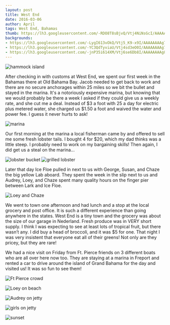 ```yaml
---
layout: post
title: West End 
date: 2016-03-06
author: April
tags: West End, Bahamas
thumb: https://lh3.googleusercontent.com/-RDO8T8sBjvQ/Vtj4NiNsGcI/AAAAAAAAg7c/REp6bUQWP94/s640/blogger-image-2075911640.jpg
backgrounds:
- https://lh3.googleusercontent.com/-LygI613vOkQ/Vtj5_K9-x9I/AAAAAAAAg78/wdupWzuqmHc/s640/blogger-image--329781343.jpg
- https://lh3.googleusercontent.com/-YC3QdTyviaU/Vtj4sd3eO0I/AAAAAAAAg7k/c8WqLOfle1U/s640/blogger-image--1184413840.jpg
- https://lh3.googleusercontent.com/-jnP35i614XM/Vtj6se6Db8I/AAAAAAAAg8I/xr-Cpyvb6P4/s640/blogger-image--277820690.jpg
---
```


![hammock island](https://lh3.googleusercontent.com/-LygI613vOkQ/Vtj5_K9-x9I/AAAAAAAAg78/wdupWzuqmHc/s640/blogger-image--329781343.jpg)

After checking in with customs at West End, we spent our first week in the Bahamas there at Old Bahama Bay.  Jacob needed to get back to work and there are no secure anchorages within 25 miles so we bit the bullet and stayed in the marina.  It's a notoriously expensive marina, but knowing that we would probably be there a week I asked if they could give us a weekly rate, and she cut me a deal. Instead of $3 a foot with 25 a day for electric plus metered water, she charged us $1.50 a foot and waived the water and power fee. I guess it never hurts to ask! 

![marina](https://lh3.googleusercontent.com/-RDO8T8sBjvQ/Vtj4NiNsGcI/AAAAAAAAg7c/REp6bUQWP94/s640/blogger-image-2075911640.jpg)

Our first morning at the marina a local fisherman came by and offered to sell me some fresh lobster tails. I bought 4 for $20, which my dad thinks was a little steep. I probably need to work on my bargaining skills!  Then again, I did get us a steal on the marina...

![lobster bucket](https://lh3.googleusercontent.com/-YC3QdTyviaU/Vtj4sd3eO0I/AAAAAAAAg7k/c8WqLOfle1U/s640/blogger-image--1184413840.jpg)
![grilled lobster](https://lh3.googleusercontent.com/-uB3slDrqd-U/Vtj60sNsRHI/AAAAAAAAg8M/Iqrw0TtL18k/s640/blogger-image--81111957.jpg)

Later that day Ice Floe pulled in next to us with George, Susan, and Chaze the big yellow Lab aboard.  They spent the week in the slip next to us and Audrey, Loey, and Chaze spent many quality hours on the finger pier between Lark and Ice Floe.

![Loey and Chaze](https://lh3.googleusercontent.com/-L53DvYZXDd8/Vtj9zU72awI/AAAAAAAAg8k/4HziA92PwNA/s640/blogger-image-1184512277.jpg)

We went to town one afternoon and had lunch and a stop at the local grocery and post office. It is such a different experience than going anywhere in the states. West End is a tiny town and the grocery was about the size of our garage in Nederland. Fresh produce was in VERY short supply. I think I was expecting to see at least lots of tropical fruit, but there wasn’t any. I did buy a head of broccoli, and it was $5 for one. That night I was very insistent that everyone eat all of their greens! Not only are they pricey, but they are rare!

We had a nice visit on Friday from Ft. Pierce friends on 3 different boats who are all over here now too. They are staying at a marina in Freport and rented a car to drive around the island of Grand Bahama for the day and visited us! It was so fun to see them! 

![Ft Pierce crowd](https://lh3.googleusercontent.com/-kE6hXNRhHr8/Vtj1PYDWdnI/AAAAAAAAg7Q/slLd0B4tjxg/s640/blogger-image-39036206.jpg)

![Loey on beach](https://lh3.googleusercontent.com/-m8AwyT828xo/Vtj-3ZXokWI/AAAAAAAAg8s/BUZ8WKgsZ_k/s640/blogger-image-1699722224.jpg)

![Audrey on jetty](https://lh3.googleusercontent.com/-06QUxGDuH_w/Vtj4UVcbaEI/AAAAAAAAg7g/PrGNgrA3Ifk/s640/blogger-image-2051984156.jpg)

![girls on jetty](https://lh3.googleusercontent.com/-jnP35i614XM/Vtj6se6Db8I/AAAAAAAAg8I/xr-Cpyvb6P4/s640/blogger-image--277820690.jpg)

![sunset](https://lh3.googleusercontent.com/kYelzfRqHDzjvdIAb5_ygPGLre-dEVFUPFwl0hUE47qEvVoKunHcQZH3ZpNHHtJtft_Up6DgeTs83BVzcIvpgK3UOG91qARBtyc8BXpGrYB7uRilfGmpKkSmFylrjEQaNawB6njUoY-5HHERmLAFfjq3Ojl1M8hNhnloCNuN4M1POJJqzAYbj-uMSU2fUo3Vdo62776JozFHyk9iUBFByaI_AkFemlINW8OdU-6qE6nMiLF66i4eAdrmsA5d3tzynLD36ir6sFSgON6EyIHRe1hI7SZvsNB3WggBPL1Y6i4yQXJTNCl89XaAquwtas6LqVjpnwgMIYJKGMv971ooA8gifFFBjRo7O_puSLYNfSKo9Yiw_TagB789dCjSN2zz-Fcm8QW4KjtlR3a17qGsD_xPOiI1zZEdLY5FJ4kth5Vt--a8XacE72gCHJd3NbD0xdnJq5noMANCB-bxRGum53W0duSxjl__kXLHKiJHWZMG8tdkwhrc2sWDOQeAHIw5vGu648V6kLPueETVLqYY4-4p3m8fsuO2rbs0TMvUSulYY3E3v6bdd60HkEq5bmn2C9sT-A=w3360-h738-no)
